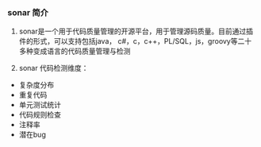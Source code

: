 ### sonar 简介



1. sonar是一个用于代码质量管理的开源平台，用于管理源码质量。目前通过插件的形式，可以支持包括java，
   c#，c，c++，PL/SQL，js，groovy等二十多种变成语言的代码质量管理与检测





2.  sonar 代码检测维度：

*  复杂度分布
* 重复代码
* 单元测试统计
* 代码规则检查
* 注释率
* 潜在bug













